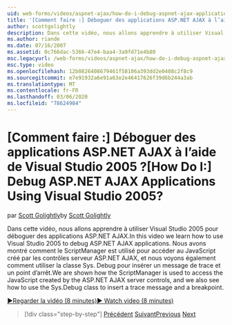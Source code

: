```yaml
---
uid: web-forms/videos/aspnet-ajax/how-do-i-debug-aspnet-ajax-applications-using-visual-studio-2005
title: '[Comment faire :] Déboguer des applications ASP.NET AJAX à l’aide de Visual Studio 2005 ? | Microsoft Docs'
author: scottgolightly
description: Dans cette vidéo, nous allons apprendre à utiliser Visual Studio 2005 pour déboguer des applications ASP.NET AJAX. Nous allons voir comment ScriptManager est utilisé pour accéder au code JavaScript...
ms.author: riande
ms.date: 07/16/2007
ms.assetid: 0c766dac-5366-47e4-baa4-3a9fd71e4b80
msc.legacyurl: /web-forms/videos/aspnet-ajax/how-do-i-debug-aspnet-ajax-applications-using-visual-studio-2005
msc.type: video
ms.openlocfilehash: 12b0826408679461f58106a393dd2e0408c2f8c9
ms.sourcegitcommit: e7e91932a6e91a63e2e46417626f39d6b244a3ab
ms.translationtype: MT
ms.contentlocale: fr-FR
ms.lasthandoff: 03/06/2020
ms.locfileid: "78624984"
---
```

# <a name="how-do-i-debug-aspnet-ajax-applications-using-visual-studio-2005"></a><span data-ttu-id="ec0ed-105">[Comment faire :] Déboguer des applications ASP.NET AJAX à l’aide de Visual Studio 2005 ?</span><span class="sxs-lookup"><span data-stu-id="ec0ed-105">[How Do I:] Debug ASP.NET AJAX Applications Using Visual Studio 2005?</span></span>

<span data-ttu-id="ec0ed-106">par [Scott Golightly](https://github.com/scottgolightly)</span><span class="sxs-lookup"><span data-stu-id="ec0ed-106">by [Scott Golightly](https://github.com/scottgolightly)</span></span>

<span data-ttu-id="ec0ed-107">Dans cette vidéo, nous allons apprendre à utiliser Visual Studio 2005 pour déboguer des applications ASP.NET AJAX.</span><span class="sxs-lookup"><span data-stu-id="ec0ed-107">In this video we learn how to use Visual Studio 2005 to debug ASP.NET AJAX applications.</span></span> <span data-ttu-id="ec0ed-108">Nous avons montré comment le ScriptManager est utilisé pour accéder au JavaScript créé par les contrôles serveur ASP.NET AJAX, et nous voyons également comment utiliser la classe Sys. Debug pour insérer un message de trace et un point d’arrêt.</span><span class="sxs-lookup"><span data-stu-id="ec0ed-108">We are shown how the ScriptManager is used to access the JavaScript created by the ASP.NET AJAX server controls, and we also see how to use the Sys.Debug class to insert a trace message and a breakpoint.</span></span>

[<span data-ttu-id="ec0ed-109">&#9654;Regarder la vidéo (8 minutes)</span><span class="sxs-lookup"><span data-stu-id="ec0ed-109">&#9654; Watch video (8 minutes)</span></span>](https://channel9.msdn.com/Blogs/ASP-NET-Site-Videos/how-do-i-debug-aspnet-ajax-applications-using-visual-studio-2005)

> [!div class="step-by-step"]
> <span data-ttu-id="ec0ed-110">[Précédent](how-do-i-use-the-aspnet-ajax-profile-services.md)
> [Suivant](how-do-i-build-a-custom-aspnet-ajax-server-control.md)</span><span class="sxs-lookup"><span data-stu-id="ec0ed-110">[Previous](how-do-i-use-the-aspnet-ajax-profile-services.md)
[Next](how-do-i-build-a-custom-aspnet-ajax-server-control.md)</span></span>
